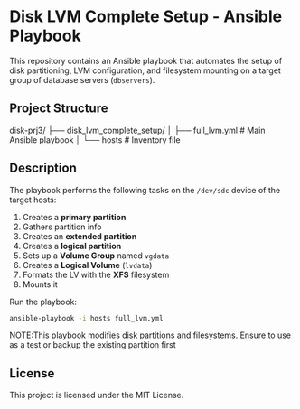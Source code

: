 # Disk LVM Complete Setup - Ansible Playbook

This repository contains an Ansible playbook that automates the setup of disk partitioning, LVM configuration, and filesystem mounting on a target group of database servers (`dbservers`).

##  Project Structure
disk-prj3/
├── disk_lvm_complete_setup/
│ ├── full_lvm.yml # Main Ansible playbook
│ └── hosts # Inventory file


##  Description

The playbook performs the following tasks on the `/dev/sdc` device of the target hosts:

1. Creates a **primary partition** 
2. Gathers partition info
3. Creates an **extended partition**
4. Creates a **logical partition** 
5. Sets up a **Volume Group** named `vgdata`
6. Creates a **Logical Volume** (`lvdata`)
7. Formats the LV with the **XFS** filesystem
8. Mounts it

Run the playbook:
```bash
ansible-playbook -i hosts full_lvm.yml
```

NOTE:This playbook modifies disk partitions and filesystems. Ensure to use as a test or backup the existing partition first

## License
This project is licensed under the MIT License.


